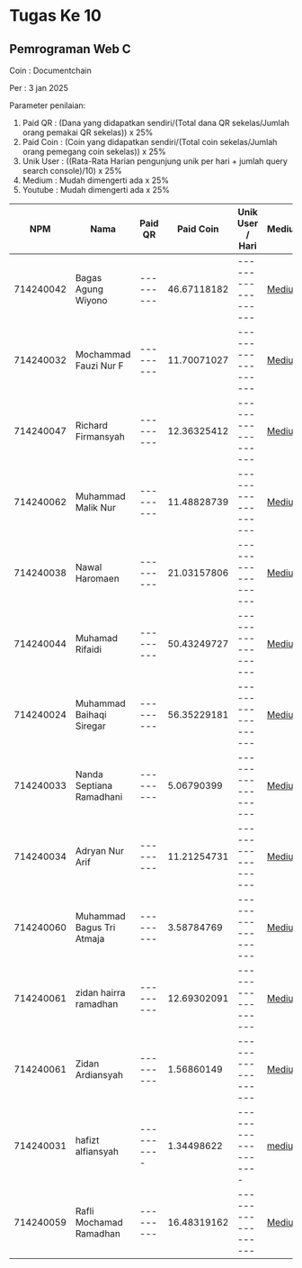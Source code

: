 # Tugas Ke 10

## Pemrograman Web C
Coin : Documentchain

Per : 3 jan 2025

Parameter penilaian:
1. Paid QR : (Dana yang didapatkan sendiri/(Total dana QR sekelas/Jumlah orang pemakai QR sekelas))  x  25%
2. Paid Coin : (Coin yang didapatkan sendiri/(Total coin sekelas/Jumlah orang pemegang coin sekelas))  x  25%
3. Unik User : ((Rata-Rata Harian pengunjung unik per hari + jumlah query search console)/10) x 25%
4. Medium : Mudah dimengerti ada x 25%
5. Youtube : Mudah dimengerti ada x 25%

| NPM       | Nama                              | Paid QR | Paid Coin | Unik User / Hari | Medium | Youtube | Nilai |
|-----------|-----------------------------------|---------|-----------|------------------|--------|---------|-------|
|714240042  |Bagas Agung Wiyono                 |---------|46.67118182|------------------|[Medium](https://medium.com/@zenkun.enterkill13/cara-mengaplikasikan-function-getjson-dengan-library-dari-es-module-jscroot-7c4bcd453dd6)|[Youtube](https://youtu.be/VKiDoMBIHzE)|-------|
|714240032  |Mochammad Fauzi Nur F              |---------|11.70071027|------------------|[Medium](https://medium.com/@nurfadilahmfauzi/cara-mengaplikasikan-function-getjson-dengan-library-dari-es-module-jscroot-c99e7ef8aae1 )|[Youtube](https://youtu.be/FKV56O8urCg)|-------|
|714240047  |Richard Firmansyah                   |---------|12.36325412|------------------|[Medium](https://medium.com/@richardfirmansyah57/cara-penggunaan-es-module-menggunakan-jscroot-dengan-import-fungsi-getjson-setinner-cors-89b4aa34a769)|[Youtube](https://youtu.be/EMijmeflRWo?si=rVJyYiRGkArgvP68)|-------|
|714240062  |Muhammad Malik Nur                   |---------|11.48828739|------------------|[Medium](https://medium.com/@kamalputra1177/pemanfaatan-fungsi-getjson-dengan-library-jscroot-pada-es-module-fd07975d445c)|---------|-------|
|714240038  |Nawal Haromaen                       |---------|21.03157806|------------------|[Medium](https://medium.com/@nawalharomaen/cara-penggunaan-es-module-menggunakan-jscroot-dengan-import-fungsi-getjson-setinner-cors-ecfaed933650)|---------|-------|
|714240044  |Muhamad Rifaidi                 |---------|50.43249727|------------------|[Medium](https://medium.com/@vilamica17/cara-penggunaan-es-module-menggunakan-jscroot-dengan-import-fungsi-getjson-setinner-cors-b8757d134907)|[YouTube](https://youtu.be/j8DmwWWpM_A?si=qN7LD5BTuFYYSYAZ)|-------|
|714240024  |Muhammad Baihaqi Siregar                 |---------|56.35229181|------------------|[Medium](https://medium.com/@baihaqisiregar09/es-module-jscroot-untuk-function-getjson-e570bbe1b374)|-|-------|
|714240033  |Nanda Septiana Ramadhani           |---------|5.06790399|------------------|[Medium](https://medium.com/@nandasr.24/es-module-jscroot-untuk-function-getjson-4ce52d853678)|---------|-------|
|714240034  |Adryan Nur Arif                    |---------|11.21254731|------------------|[Medium](https://medium.com/@adryannask/guide-to-using-the-getjson-function-with-the-jscroot-es-module-library-8b6143473365)|[Youtube](https://youtu.be/TfeRv-FYhec?si=QVb0Z-UoFLff6RLc)|-------|
|714240060  |Muhammad Bagus Tri Atmaja          |---------|3.58784769|------------------|[Medium](https://medium.com/@mbagus0111/panduan-menggunakan-function-getjson-dengan-library-dari-es-module-jscroot-b41a42db3028)|--------|--------|
|714240061  |zidan hairra ramadhan          |---------|12.69302091 |------------------|[Medium](https://medium.com/@zidanramadhan950/cara-penggunaan-es-module-menggunakan-jscroot-dengan-import-fungsi-getjson-setinner-cors-fd9ccbe3f07c)|--------|--------|
|714240061  |Zidan Ardiansyah         |---------|1.56860149|------------------|[Medium](https://medium.com/@cakleghid/cara-penggunaan-es-module-menggunakan-jscroot-dengan-import-fungsi-getjson-setinner-cors-4420e0b90f8b)|--------|--------|
|714240031  |hafizt alfiansyah        |----------|1.34498622|-------------------|[medium](https://medium.com/@alfiansyahhafis82/cara-mengaplikasikan-function-getjson-dengan-library-dari-es-module-jscroot-8346ff14178c)
|714240059  |Rafli Mochamad Ramadhan |---------|16.48319162|------------------|[Medium](https://medium.com/@raflimramadhan.204/guide-to-using-the-getjson-function-with-the-jscroot-es-module-library-8aa5c8985469)|---------|-------|


